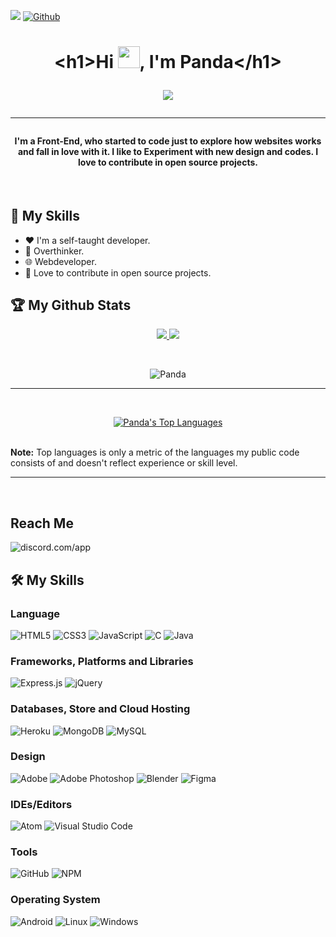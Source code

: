 ![](https://visitor-badge.laobi.icu/badge?page_id=byPandaDev.byPandaDev&style=for-the-badge)
[![Github](https://img.shields.io/github/followers/byPandaDev?label=Follow&style=for-the-badge&logo=github)](https://github.com/byPandaDev)

<h1 align="center">&lt;h1&gtHi <img src="https://media.giphy.com/media/hvRJCLFzcasrR4ia7z/giphy.gif" width="35">, I'm Panda&lt;/h1&gt
<p align="center">
  <a href="https://github.com/byPandaDev"><img src="https://readme-typing-svg.herokuapp.com?color=%2336BCF7&center=true&vCenter=true&lines=Self+taught;Website+developer.;Open+Source+Enthusiast.;Learning+new+things+everyday."></a>
</p>
<hr/>
<h4 align="center">I'm a Front-End, who started to code just to explore how websites works and fall in love with it. I like to Experiment with new design and codes. I love to contribute in open source projects. </h4>
<br>

## 🤹 My Skills

- ❤ I'm a self-taught developer.
- 🤔 Overthinker.
- 🌐 Webdeveloper.
- 💙 Love to contribute in open source projects. 

## :trophy: My Github Stats

<div>
  <p align="center">
 <a href="https://github-readme-stats.vercel.app/api?username=byPandaDev&theme=tokyonight">
  <img src="https://github-readme-stats.vercel.app/api?username=byPandaDev&count_private=true&show_icons=true&theme=tokyonight&count-private=true&v=2" />
</a>
<a href="https://github-readme-streak-stats.herokuapp.com/?user=imranbarbhuiya&theme=algolia">
  <img src="https://github-readme-streak-stats.herokuapp.com/?user=imranbarbhuiya&theme=algolia&count-private=true&v=2" />
</a>
  </p>
</div>
<br/>
<div>
 <p align="center">
   <img src="https://activity-graph.herokuapp.com/graph?username=byPandaDev&custom_title=Panda's%20Contribution%20Graph&theme=react-dark&count-private=true" alt="Panda"  />
  </p>
  <hr/>
  <br/>
  <div>
     <p align="center">
       <a href="https://github-readme-stats.vercel.app/api/top-langs/?username=byPandaDev&langs_count=8&layout=compact&theme=react&hide_border=true&bg_color=0D1117">
          <img alt="Panda's Top Languages" src="https://github-readme-stats.vercel.app/api/top-langs/?username=byPandaDev&langs_count=8&layout=compact&theme=react&hide_border=true&bg_color=0D1117" />
      </a>
      <a href="https://github-readme-stats.vercel.app/api/wakatime?username=byPandaDev&layout=compact&theme=react&hide_border=true&bg_color=0D1117&v=2">
      </a>
    </p>
    <br/>
  </div>
 </div>
    <b>Note:</b> Top languages is only a metric of the languages my public code consists of and doesn't reflect experience or skill level.
 <hr/>
 <br/>

## Reach Me

![discord.com/app](https://discord.c99.nl/widget/theme-1/268787676600205314.png)

## 🛠️ My Skills

### Language

![HTML5](https://img.shields.io/badge/html5-%23E34F26.svg?style=for-the-badge&logo=html5&logoColor=white)
![CSS3](https://img.shields.io/badge/css3-%231572B6.svg?style=for-the-badge&logo=css3&logoColor=white)
![JavaScript](https://img.shields.io/badge/javascript-%23323330.svg?style=for-the-badge&logo=javascript&logoColor=%23F7DF1E)
![C](https://img.shields.io/badge/c-%2300599C.svg?style=for-the-badge&logo=c&logoColor=white)
![Java](https://img.shields.io/badge/java-%23ED8B00.svg?style=for-the-badge&logo=java&logoColor=white)

### Frameworks, Platforms and Libraries

![Express.js](https://img.shields.io/badge/express.js-%23404d59.svg?style=for-the-badge&logo=express&logoColor=%2361DAFB)
![jQuery](https://img.shields.io/badge/jquery-%230769AD.svg?style=for-the-badge&logo=jquery&logoColor=white)

### Databases, Store and Cloud Hosting

![Heroku](https://img.shields.io/badge/heroku-%23430098.svg?style=for-the-badge&logo=heroku&logoColor=white)
![MongoDB](https://img.shields.io/badge/MongoDB-%234ea94b.svg?style=for-the-badge&logo=mongodb&logoColor=white)
![MySQL](https://img.shields.io/badge/mysql-%2300f.svg?style=for-the-badge&logo=mysql&logoColor=white)

### Design

![Adobe](https://img.shields.io/badge/adobe-%23FF0000.svg?style=for-the-badge&logo=adobe&logoColor=white)
![Adobe Photoshop](https://img.shields.io/badge/adobephotoshop-%2331A8FF.svg?style=for-the-badge&logo=adobephotoshop&logoColor=white)
![Blender](https://img.shields.io/badge/blender-%23F5792A.svg?style=for-the-badge&logo=blender&logoColor=white)
![Figma](https://img.shields.io/badge/figma-%23F24E1E.svg?style=for-the-badge&logo=figma&logoColor=white)

### IDEs/Editors
  
![Atom](https://img.shields.io/badge/Atom-%2366595C.svg?style=for-the-badge&logo=atom&logoColor=white)
![Visual Studio Code](https://img.shields.io/badge/Visual%20Studio%20Code-0078d7.svg?style=for-the-badge&logo=visual-studio-code&logoColor=white)

### Tools

![GitHub](https://img.shields.io/badge/github-%23121011.svg?style=for-the-badge&logo=github&logoColor=white)
![NPM](https://img.shields.io/badge/NPM-%23000000.svg?style=for-the-badge&logo=npm&logoColor=white)

### Operating System

![Android](https://img.shields.io/badge/Android-3DDC84?style=for-the-badge&logo=android&logoColor=white)
![Linux](https://img.shields.io/badge/Linux-FCC624?style=for-the-badge&logo=linux&logoColor=black)
![Windows](https://img.shields.io/badge/Windows-0078D6?style=for-the-badge&logo=windows&logoColor=white)
